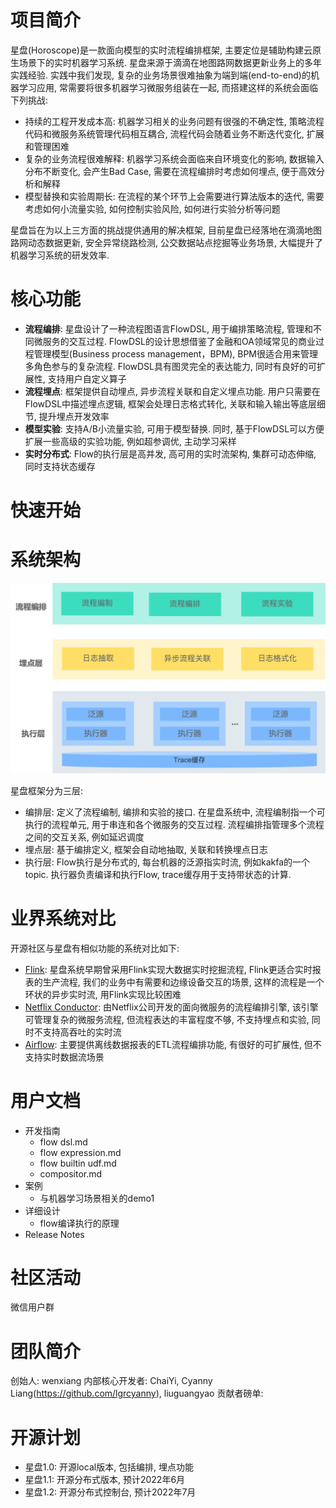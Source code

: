 # 项目简介
星盘(Horoscope)是一款面向模型的实时流程编排框架, 主要定位是辅助构建云原生场景下的实时机器学习系统. 星盘来源于滴滴在地图路网数据更新业务上的多年实践经验. 实践中我们发现, 复杂的业务场景很难抽象为端到端(end-to-end)的机器学习应用, 常需要将很多机器学习微服务组装在一起, 而搭建这样的系统会面临下列挑战:
+ 持续的工程开发成本高: 机器学习相关的业务问题有很强的不确定性, 策略流程代码和微服务系统管理代码相互耦合, 流程代码会随着业务不断迭代变化, 扩展和管理困难
+ 复杂的业务流程很难解释: 机器学习系统会面临来自环境变化的影响, 数据输入分布不断变化, 会产生Bad Case, 需要在流程编排时考虑如何埋点, 便于高效分析和解释
+ 模型替换和实验周期长: 在流程的某个环节上会需要进行算法版本的迭代, 需要考虑如何小流量实验, 如何控制实验风险, 如何进行实验分析等问题

星盘旨在为以上三方面的挑战提供通用的解决框架, 目前星盘已经落地在滴滴地图路网动态数据更新, 安全异常绕路检测, 公交数据站点挖掘等业务场景, 大幅提升了机器学习系统的研发效率.

# 核心功能
+ **流程编排**: 星盘设计了一种流程图语言FlowDSL, 用于编排策略流程, 管理和不同微服务的交互过程. FlowDSL的设计思想借鉴了金融和OA领域常见的商业过程管理模型(Business process management，BPM), BPM很适合用来管理多角色参与的复杂流程. FlowDSL具有图灵完全的表达能力, 同时有良好的可扩展性, 支持用户自定义算子
+ **流程埋点**: 框架提供自动埋点, 异步流程关联和自定义埋点功能. 用户只需要在FlowDSL中描述埋点逻辑, 框架会处理日志格式转化, 关联和输入输出等底层细节, 提升埋点开发效率
+ **模型实验**: 支持A/B小流量实验, 可用于模型替换. 同时, 基于FlowDSL可以方便扩展一些高级的实验功能, 例如超参调优, 主动学习采样
+ **实时分布式**: Flow的执行层是高并发, 高可用的实时流架构, 集群可动态伸缩, 同时支持状态缓存

# 快速开始

# 系统架构
![architecture](./docs/assets/images/architecture.jpg)

星盘框架分为三层:
+ 编排层: 定义了流程编制, 编排和实验的接口. 在星盘系统中, 流程编制指一个可执行的流程单元, 用于串连和各个微服务的交互过程. 流程编排指管理多个流程之间的交互关系, 例如延迟调度
+ 埋点层: 基于编排定义, 框架会自动地抽取, 关联和转换埋点日志
+ 执行层: Flow执行是分布式的, 每台机器的泛源指实时流, 例如kakfa的一个topic. 执行器负责编译和执行Flow, trace缓存用于支持带状态的计算.

# 业界系统对比
开源社区与星盘有相似功能的系统对比如下:
+ [Flink](https://flink.apache.org/): 星盘系统早期曾采用Flink实现大数据实时挖掘流程, Flink更适合实时报表的生产流程, 我们的业务中有需要和边缘设备交互的场景, 这样的流程是一个环状的异步实时流, 用Flink实现比较困难
+ [Netflix Conductor](https://netflix.github.io/conductor/): 由Netflix公司开发的面向微服务的流程编排引擎, 该引擎可管理复杂的微服务流程, 但流程表达的丰富程度不够, 不支持埋点和实验, 同时不支持高吞吐的实时流
+ [Airflow](https://airflow.apache.org/): 主要提供离线数据报表的ETL流程编排功能, 有很好的可扩展性, 但不支持实时数据流场景


# 用户文档
+ 开发指南
    + flow dsl.md
    + flow expression.md
    + flow builtin udf.md
    + compositor.md
+ 案例
    + 与机器学习场景相关的demo1
+ 详细设计
    + flow编译执行的原理
+ Release Notes


# 社区活动
微信用户群

# 团队简介
创始人: wenxiang
内部核心开发者: ChaiYi, Cyanny Liang(https://github.com/lgrcyanny), liuguangyao
贡献者磅单: 


# 开源计划
- 星盘1.0: 开源local版本, 包括编排, 埋点功能
- 星盘1.1: 开源分布式版本, 预计2022年6月
- 星盘1.2: 开源分布式控制台, 预计2022年7月


